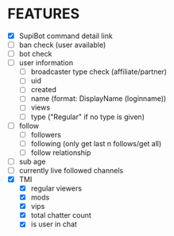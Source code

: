# FEATURES
- [x] SupiBot command detail link
- [ ] ban check (user available)
- [ ] bot check
- [ ] user information
  - [ ] broadcaster type check (affiliate/partner)
  - [ ] uid
  - [ ] created
  - [ ] name (format: DisplayName (loginname))
  - [ ] views
  - [ ] type ("Regular" if no type is given)
- [ ] follow
  - [ ] followers
  - [ ] following (only get last n follows/get all)
  - [ ] follow relationship
- [ ] sub age
- [ ] currently live followed channels
- [x] TMI
  - [x] regular viewers
  - [x] mods
  - [x] vips
  - [x] total chatter count
  - [x] is user in chat